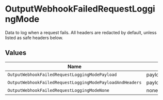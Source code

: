 # OutputWebhookFailedRequestLoggingMode

Data to log when a request fails. All headers are redacted by default, unless listed as safe headers below.


## Values

| Name                                                     | Value                                                    |
| -------------------------------------------------------- | -------------------------------------------------------- |
| `OutputWebhookFailedRequestLoggingModePayload`           | payload                                                  |
| `OutputWebhookFailedRequestLoggingModePayloadAndHeaders` | payloadAndHeaders                                        |
| `OutputWebhookFailedRequestLoggingModeNone`              | none                                                     |